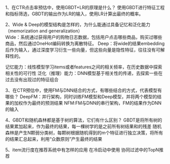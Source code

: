 1、在CTR点击率预估中，使用GBDT+LR的原理是什么？
使用GBDT进行特征工程和指标筛选，GBDT的输出作为LR的输入，使用LR计算出最终的概率。

2、Wide & Deep的模型结构是怎样的，为什么能通过具备记忆和泛化能力（memorization and generalization）			
Wide：系统通过获得用户的购物日志数据，包括用户点击哪些商品，购买过哪些商品，然后通过OneHot编码转换为离散特征。
Deep：将wide的结果embedding后作为输入，通过深度学习衍生一些向量，但这些向量是隐性特征，往往没有可解释性的。

记忆能力：线性模型学习items或者features之间的相关频率，在历史数据中探索相关性的可行性
泛化（推理）能力：DNN模型基于相关性的传递，去探索一些在过去没有出现过的特征组合

3、在CTR预估中，使用FM与DNN结合的方式，有哪些结合的方式，代表模型有哪些？
DeepFM：并行架构，同时训练FM模型和Deep模型，并将两个模型的结果的加权作为最终的预测结果
NFM:FM与DNN的串行架构，FM的结果作为DNN的输入

4、GBDT和随机森林都是基于树的算法，它们有什么区别？
GBDT是将所有树的结果累加起来，作为最终的结果，每一棵树学的是之前所有树结果和的残差
随机森林是产生N颗弱分类树，每颗树根据随机得到的m个特征进行独立决策，将所有的结果汇总起来，利用“众数原则”产生最终的结果

5、item流行度在推荐系统中有怎样的应用
在冷启动中使用
协同过滤中的TopN推荐